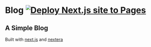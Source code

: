 # Blog [![Deploy Next.js site to Pages](https://github.com/JustSch/blog/actions/workflows/pages.yml/badge.svg)](https://github.com/JustSch/blog/actions/workflows/pages.yml)
## A Simple Blog
Built with [next.js](https://nextjs.org/) and [nextera](https://nextra.vercel.app/)